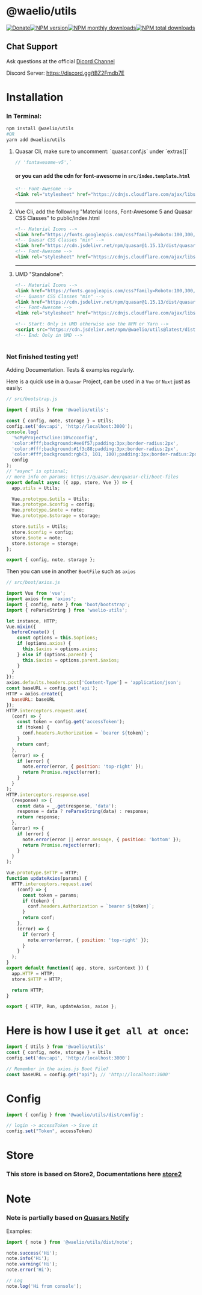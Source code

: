 # @waelio/utils

[![Donate](https://img.shields.io/badge/Donate-PayPal-green.svg?color=blue)](https://paypal.me/waelio?locale.x=en_US)[![NPM version](https://img.shields.io/npm/v/@waelio/utils.svg?label=NPM&color=red)](https://www.npmjs.com/package/@waelio/utils)[![NPM monthly downloads](https://img.shields.io/npm/dm/@waelio/utils.svg?label=Monthly-Downloads)](https://npmjs.org/package/@waelio/utils)[![NPM total downloads](https://img.shields.io/npm/dt/@waelio/utils.svg?label=Total-Download&color=blueviolet)](https://npmjs.org/package/@waelio/utils)

## Chat Support

Ask questions at the official [Dicord Channel](https://discord.gg/tBZ2Fmdb7E)

Discord Server: https://discord.gg/tBZ2Fmdb7E

# Installation

### In Terminal:

```bash
npm install @waelio/utils
#OR
yarn add @waelio/utils
```

<ol>
 <li> Quasar Cli, make sure to uncomment: `quasar.conf.js` under `extras[]`

```js
// 'fontawesome-v5',`
```

#### or you can add the cdn for font-awesome in `src/index.template.html`

```html
<!-- Font-Awesome -->
<link rel="stylesheet" href="https://cdnjs.cloudflare.com/ajax/libs/font-awesome/5.15.3/css/all.min.css" crossorigin="anonymous" integrity="sha512-iBBXm8fW90+nuLcSKlbmrPcLa0OT92xO1BIsZ+ywDWZCvqsWgccV3gFoRBv0z+8dLJgyAHIhR35VZc2oM/gI1w==" />
```

</li>

<hr />

<li>Vue Cli, add the following "Material Icons, Font-Awesome 5 and Quasar CSS Classes" to public/index.html

```html
<!-- Material Icons -->
<link href="https://fonts.googleapis.com/css?family=Roboto:100,300,400,500,700,900|Material+Icons" rel="stylesheet" type="text/css" />
<!-- Quasar CSS Classes "min" -->
<link href="https://cdn.jsdelivr.net/npm/quasar@1.15.13/dist/quasar.min.css" rel="stylesheet" type="text/css" />
<!-- Font-Awesome -->
<link rel="stylesheet" href="https://cdnjs.cloudflare.com/ajax/libs/font-awesome/5.15.3/css/all.min.css" crossorigin="anonymous" integrity="sha512-iBBXm8fW90+nuLcSKlbmrPcLa0OT92xO1BIsZ+ywDWZCvqsWgccV3gFoRBv0z+8dLJgyAHIhR35VZc2oM/gI1w==" />
```

<hr>
<li>UMD "Standalone":

```html
<!-- Material Icons -->
<link href="https://fonts.googleapis.com/css?family=Roboto:100,300,400,500,700,900|Material+Icons" rel="stylesheet" type="text/css" />
<!-- Quasar CSS Classes "min" -->
<link href="https://cdn.jsdelivr.net/npm/quasar@1.15.13/dist/quasar.min.css" rel="stylesheet" type="text/css" />
<!-- Font-Awesome -->
<link rel="stylesheet" href="https://cdnjs.cloudflare.com/ajax/libs/font-awesome/5.15.3/css/all.min.css" crossorigin="anonymous" integrity="sha512-iBBXm8fW90+nuLcSKlbmrPcLa0OT92xO1BIsZ+ywDWZCvqsWgccV3gFoRBv0z+8dLJgyAHIhR35VZc2oM/gI1w==" />

<!-- Start: Only in UMD otherwise use the NPM or Yarn -->
<script src="https://cdn.jsdelivr.net/npm/@waelio/utils@latest/dist/utils.js"></script>
<!-- End: Only in UMD -->
```

</li>
</ol>

#

### Not finished testing yet!

Adding Documentation. Tests & examples regularly.

Here is a quick use in a `Quasar` Project, can be used in a `Vue` or `Nuxt` just as easily:

```javascript
// src/bootstrap.js

import { Utils } from '@waelio/utils';

const { config, note, storage } = Utils;
config.set('dev:api', 'http://localhost:3000');
console.log(
  '%cMyProject%cline:10%ccconfig',
  'color:#fff;background:#ee6f57;padding:3px;border-radius:2px',
  'color:#fff;background:#1f3c88;padding:3px;border-radius:2px',
  'color:#fff;background:rgb(3, 101, 100);padding:3px;border-radius:2px',
  config
);
// "async" is optional;
// more info on params: https://quasar.dev/quasar-cli/boot-files
export default async ({ app, store, Vue }) => {
  app.utils = Utils;

  Vue.prototype.$utils = Utils;
  Vue.prototype.$config = config;
  Vue.prototype.$note = note;
  Vue.prototype.$storage = storage;

  store.$utils = Utils;
  store.$config = config;
  store.$note = note;
  store.$storage = storage;
};

export { config, note, storage };
```

Then you can use in another `BootFile` such as `axios`

```javascript
// src/boot/axios.js

import Vue from 'vue';
import axios from 'axios';
import { config, note } from 'boot/bootstrap';
import { reParseString } from 'waelio-utils';

let instance, HTTP;
Vue.mixin({
  beforeCreate() {
    const options = this.$options;
    if (options.axios) {
      this.$axios = options.axios;
    } else if (options.parent) {
      this.$axios = options.parent.$axios;
    }
  }
});
axios.defaults.headers.post['Content-Type'] = 'application/json';
const baseURL = config.get('api');
HTTP = axios.create({
  baseURL: baseURL
});
HTTP.interceptors.request.use(
  (conf) => {
    const token = config.get('accessToken');
    if (token) {
      conf.headers.Authorization = `bearer ${token}`;
    }
    return conf;
  },
  (error) => {
    if (error) {
      note.error(error, { position: 'top-right' });
      return Promise.reject(error);
    }
  }
);
HTTP.interceptors.response.use(
  (response) => {
    const data = _.get(response, 'data');
    response = data ? reParseString(data) : response;
    return response;
  },
  (error) => {
    if (error) {
      note.error(error || error.message, { position: 'bottom' });
      return Promise.reject(error);
    }
  }
);

Vue.prototype.$HTTP = HTTP;
function updateAxios(params) {
  HTTP.interceptors.request.use(
    (conf) => {
      const token = params;
      if (token) {
        conf.headers.Authorization = `bearer ${token}`;
      }
      return conf;
    },
    (error) => {
      if (error) {
        note.error(error, { position: 'top-right' });
      }
    }
  );
}
export default function({ app, store, ssrContext }) {
  app.HTTP = HTTP;
  store.$HTTP = HTTP;

  return HTTP;
}

export { HTTP, Run, updateAxios, axios };
```

# Here is how I use it `get all at once`:
```js
import { Utils } from '@waelio/utils'
const { config, note, storage } = Utils
config.set('dev:api', 'http://localhost:3000')

// Remember in the axios.js Boot File?
const baseURL = config.get("api"); // 'http://localhost:3000'

```


# Config

```javascript
import { config } from '@waelio/utils/dist/config';

// login -> accessToken -> Save it
config.set("Token", accessToken)

```

# Store

### This store is based on Store2, Documentations here [store2](https://www.npmjs.com/package/store2)

#

# Note

### Note is partially based on [Quasars Notify](https://quasar.dev/quasar-plugins/notify)

Examples:

```js
import { note } from '@waelio/utils/dist/note';

note.success('Hi');
note.info('Hi');
note.warning('Hi');
note.error('Hi');

// Log
note.log('Hi from console');
```
